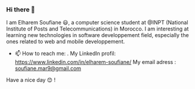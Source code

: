 ### Hi there 👋


I am Elharem Soufiane 😃, a computer science student at @INPT (National Institute of Posts and Telecommunications) in Morocco. I am interesting at learning new technologies in software developpement field, especially the ones related to web and mobile developpement.


- 📫 How to reach me: .
  My LinkedIn profil: https://www.linkedin.com/in/elharem-soufiane/
  My email adress : soufiane.mar9@gmail.com

Have a nice day 😊 !
